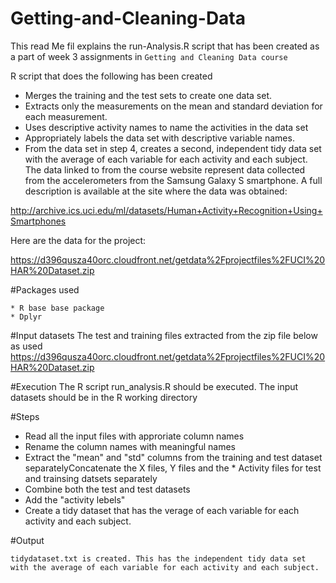 # Getting-and-Cleaning-Data
This read Me fil explains the run-Analysis.R script that has been created as a part of week 3 assignments in ```Getting and Cleaning Data course```

R script that does the following has been created
   * Merges the training and the test sets to create one data set.
   * Extracts only the measurements on the mean and standard deviation for each measurement. 
   * Uses descriptive activity names to name the activities in the data set
   * Appropriately labels the data set with descriptive variable names. 
   * From the data set in step 4, creates a second, independent tidy data set with the average of each variable for each activity and each subject.
The data linked to from the course website represent data collected from the accelerometers from the Samsung Galaxy S smartphone. A full description is available at the site where the data was obtained: 

http://archive.ics.uci.edu/ml/datasets/Human+Activity+Recognition+Using+Smartphones 

Here are the data for the project: 

https://d396qusza40orc.cloudfront.net/getdata%2Fprojectfiles%2FUCI%20HAR%20Dataset.zip 

#Packages used
```
* R base base package
* Dplyr
```

#Input datasets
The test and training files extracted from the zip file below as used
https://d396qusza40orc.cloudfront.net/getdata%2Fprojectfiles%2FUCI%20HAR%20Dataset.zip 

#Execution
The R script  run_analysis.R should be executed. The input datasets should be in the R working directory

#Steps
* Read all the input files with approriate column names
* Rename the column names with meaningful names
* Extract the "mean" and "std" columns from the training and test dataset separatelyConcatenate the X files, Y files and the * Activity files for test and trainsing datsets separately
* Combine both the test and test datasets 
* Add the "activity lebels"
* Create a tidy dataset that has the verage of each variable for each activity and each subject.


#Output
```
tidydataset.txt is created. This has the independent tidy data set with the average of each variable for each activity and each subject.
```
